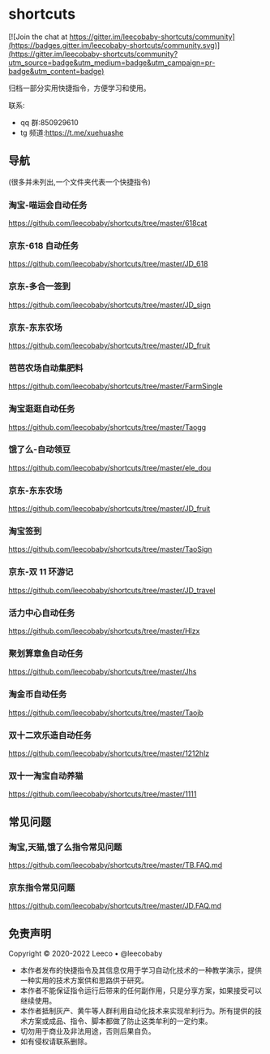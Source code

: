 # shortcuts

[![Join the chat at https://gitter.im/leecobaby-shortcuts/community](https://badges.gitter.im/leecobaby-shortcuts/community.svg)](https://gitter.im/leecobaby-shortcuts/community?utm_source=badge&utm_medium=badge&utm_campaign=pr-badge&utm_content=badge)

归档一部分实用快捷指令，方便学习和使用。

联系:

- qq 群:850929610
- tg 频道:https://t.me/xuehuashe

## 导航

(很多并未列出,一个文件夹代表一个快捷指令)

### 淘宝-喵运会自动任务

https://github.com/leecobaby/shortcuts/tree/master/618cat

### 京东-618 自动任务

https://github.com/leecobaby/shortcuts/tree/master/JD_618

### 京东-多合一签到

https://github.com/leecobaby/shortcuts/tree/master/JD_sign

### 京东-东东农场

https://github.com/leecobaby/shortcuts/tree/master/JD_fruit

### 芭芭农场自动集肥料

https://github.com/leecobaby/shortcuts/tree/master/FarmSingle

### 淘宝逛逛自动任务

https://github.com/leecobaby/shortcuts/tree/master/Taogg

### 饿了么-自动领豆

https://github.com/leecobaby/shortcuts/tree/master/ele_dou

### 京东-东东农场

https://github.com/leecobaby/shortcuts/tree/master/JD_fruit

### 淘宝签到

https://github.com/leecobaby/shortcuts/tree/master/TaoSign

### 京东-双 11 环游记

https://github.com/leecobaby/shortcuts/tree/master/JD_travel

### 活力中心自动任务

https://github.com/leecobaby/shortcuts/tree/master/Hlzx

### 聚划算章鱼自动任务

https://github.com/leecobaby/shortcuts/tree/master/Jhs

### 淘金币自动任务

https://github.com/leecobaby/shortcuts/tree/master/Taojb

### 双十二欢乐造自动任务

https://github.com/leecobaby/shortcuts/tree/master/1212hlz

### 双十一淘宝自动养猫

https://github.com/leecobaby/shortcuts/tree/master/1111

## 常见问题

### 淘宝,天猫,饿了么指令常见问题

https://github.com/leecobaby/shortcuts/tree/master/TB.FAQ.md

### 京东指令常见问题

https://github.com/leecobaby/shortcuts/tree/master/JD.FAQ.md

## 免责声明

Copyright © 2020-2022 Leeco • @leecobaby

- 本作者发布的快捷指令及其信息仅用于学习自动化技术的一种教学演示，提供一种实用的技术方案供和思路供于研究。
- 本作者不能保证指令运行后带来的任何副作用，只是分享方案，如果接受可以继续使用。
- 本作者抵制灰产、黄牛等人群利用自动化技术来实现牟利行为。所有提供的技术方案或成品、指令、脚本都做了防止这类牟利的一定约束。
- 切勿用于商业及非法用途，否则后果自负。
- 如有侵权请联系删除。
